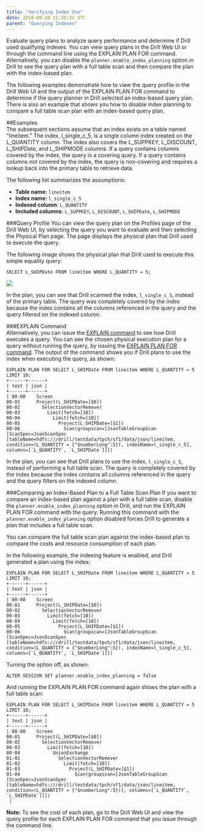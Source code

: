 ```yaml
---
title: "Verifying Index Use"
date: 2018-09-28 21:35:21 UTC
parent: "Querying Indexes"
---  
```


Evaluate query plans to analyze query performance and determine if Drill used qualifying indexes. You can view query plans in the Drill Web UI or through the command line using the EXPLAIN PLAN FOR command. Alternatively, you can disable the `planner.enable_index_planning` option in Drill to see the query plan with a full table scan and then compare the plan with the index-based plan.  

The following examples demonstrate how to view the query profile in the Drill Web UI and the output of the EXPLAIN PLAN FOR command to determine if the query planner in Drill selected an index-based query plan. There is also an example that shows you how to disable index planning to compare a full table scan plan with an index-based query plan.  

##Examples  
The subsequent sections assume that an index exists on a table named "lineitem." The index, l_single_c_5, is a single column index created on the L_QUANTITY column. The index also covers the L_SUPPKEY, L_DISCOUNT, L_SHIPDate, and L_SHIPMODE columns. If a query contains columns covered by the index, the query is a covering query. If a query contains columns not covered by the index, the query is non-covering and requires a lookup back into the primary table to retrieve data.  

The following list summarizes the assumptions:  

- **Table name**: `lineitem`
- **Index name**: `l_single_c_5`
- **Indexed column**: `L_QUANTITY`
- **Included columns**: `L_SUPPKEY`, `L_DISCOUNT`, `L_SHIPDate`, `L_SHIPMODE`  

###Query Profile
You can view the query plan on the Profiles page of the Drill Web UI, by selecting the query you want to evaluate and then selecting the Physical Plan page. The page displays the physical plan that Drill used to execute the query.  
 
The following image shows the physical plan that Drill used to execute this simple equality query:  

	SELECT L_SHIPDate FROM lineitem WHERE L_QUANTITY = 5; 

![](https://i.imgur.com/DkZPAYJ.png)   

In the plan, you can see that Drill scanned the index, `l_single_c_5`, instead of the primary table. The query was completely covered by the index because the index contains all the columns referenced in the query and the query filtered on the indexed column.  

###EXPLAIN Command  
Alternatively, you can issue the [EXPLAIN command]({{site.baseurl}}/docs/explain/) to see how Drill executes a query. You can see the chosen physical execution plan for a query without running the query, by issuing the [EXPLAIN PLAN FOR command]({{site.baseurl}}/docs/explain/#explain-for-physical-plans). The output of the command shows you if Drill plans to use the index when executing the query, as shown:    

	EXPLAIN PLAN FOR SELECT L_SHIPDate FROM lineitem WHERE L_QUANTITY = 5 LIMIT 10;
	+------+------+
	| text | json |
	+------+------+
	| 00-00    Screen
	00-01      Project(L_SHIPDate=[$0])
	00-02        SelectionVectorRemover
	00-03          Limit(fetch=[10])
	00-04            Limit(fetch=[10])
	00-05              Project(L_SHIPDate=[$1])
	00-06                Scan(groupscan=[JsonTableGroupScan [ScanSpec=JsonScanSpec [tableName=hdfs:///drill/testdata/tpch/sf1/data/json/lineitem, condition=(L_QUANTITY = {"$numberLong":5}), indexName=l_single_c_5], columns=[`L_QUANTITY`, `L_SHIPDate`]]])  

In the plan, you can see that Drill plans to use the index, `l_single_c_5`, instead of performing a full table scan. The query is completely covered by the index because the index contains all columns referenced in the query and the query filters on the indexed column.  

###Comparing an Index-Based Plan to a Full Table Scan Plan 
If you want to compare an index-based plan against a plan with a full table scan, disable the `planner.enable_index_planning` option in Drill, and run the EXPLAIN PLAN FOR command with the query. Running this command with the `planner.enable_index_planning` option disabled forces Drill to generate a plan that includes a full table scan. 

You can compare the full table scan plan against the index-based plan to compare the costs and resource consumption of each plan.
 
In the following example, the indexing feature is enabled, and Drill generated a plan using the index:  

	EXPLAIN PLAN FOR SELECT L_SHIPDate FROM lineitem WHERE L_QUANTITY = 5 LIMIT 10;
	+------+------+
	| text | json |
	+------+------+
	| 00-00    Screen
	00-01      Project(L_SHIPDate=[$0])
	00-02        SelectionVectorRemover
	00-03          Limit(fetch=[10])
	00-04            Limit(fetch=[10])
	00-05              Project(L_SHIPDate=[$1])
	00-06                Scan(groupscan=[JsonTableGroupScan [ScanSpec=JsonScanSpec [tableName=hdfs:///drill/testdata/tpch/sf1/data/json/lineitem, condition=(L_QUANTITY = {"$numberLong":5}), indexName=l_single_c_5], columns=[`L_QUANTITY`, `L_SHIPDate`]]])  

Turning the option off, as shown:  

	ALTER SESSION SET planner.enable_index_planning = false   
 
And running the EXPLAIN PLAN FOR command again shows the plan with a full table scan:  

	EXPLAIN PLAN FOR SELECT L_SHIPDate FROM lineitem WHERE L_QUANTITY = 5 LIMIT 10;
	+------+------+
	| text | json |
	+------+------+
	| 00-00    Screen
	00-01      Project(L_SHIPDate=[$0])
	00-02        SelectionVectorRemover
	00-03          Limit(fetch=[10])
	00-04            UnionExchange
	01-01              SelectionVectorRemover
	01-02                Limit(fetch=[10])
	01-03                  Project(L_SHIPDate=[$1])
	01-04                    Scan(groupscan=[JsonTableGroupScan [ScanSpec=JsonScanSpec [tableName=hdfs:///drill/testdata/tpch/sf1/data/json/lineitem, condition=(L_QUANTITY = {"$numberLong":5})], columns=[`L_QUANTITY`, `L_SHIPDate`]]])
	 |  

**Note:** To see the cost of each plan, go to the Drill Web UI and view the query profile for each EXPLAIN PLAN FOR command that you issue through the command line.





 







   